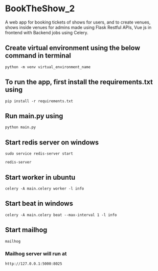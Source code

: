 # BookTheShow_2
A web app for booking tickets of shows for users, and to create venues, shows inside venues for admins made using Flask Restful APIs, Vue js in frontend with Backend jobs using Celery.

## Create virtual environment using the below command in terminal
```python -m venv virtual_environment_name```

## To run the app, first install the requirements.txt using
```pip install -r requirements.txt```

## Run main.py using
```python main.py```

## Start redis server on windows
```sudo service redis-server start```

```redis-server```

## Start worker in ubuntu
```celery -A main.celery worker -l info```

## Start beat in windows
```celery -A main.celery beat --max-interval 1 -l info```

## Start mailhog
```mailhog```

### Mailhog server will run at 
```http://127.0.0.1:5000:8025```
